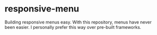 # responsive-menu
Building responsive menus easy.  With this repository, menus have never been easier.  I personally prefer this way over pre-built frameworks.